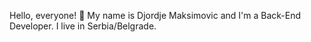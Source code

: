 Hello, everyone! 👋 
My name is Djordje Maksimovic and I'm a Back-End Developer. I live in Serbia/Belgrade.
